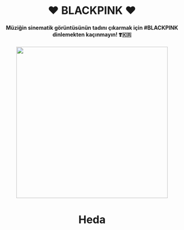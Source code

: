 <h1 align="center"><b>❤️ BLACKPINK ❤️</b></h1>

<h4 align="center">Müziğin sinematik görüntüsünün tadını çıkarmak için #BLACKPINK dinlemekten kaçınmayın! ❣️🇰🇷</h4>

<p align="center"><a href="https://t.me.AstroHeda"><img src="https://graph.org/file/fdbc8a458156915a45256.gif" width="400"></a></p>


<h1 align="center"><b>Heda</b></h1>
